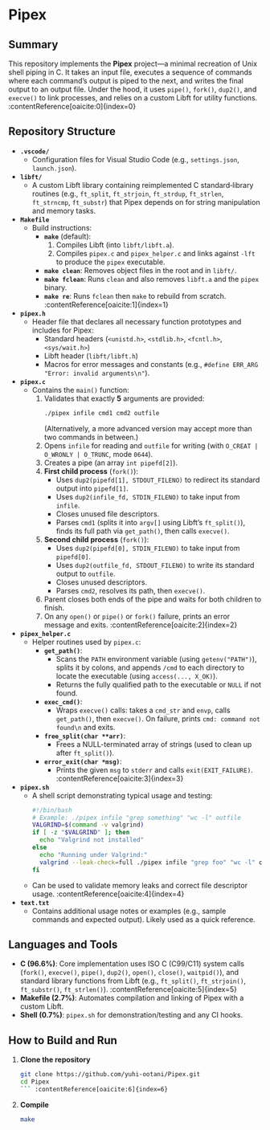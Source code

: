 # Pipex

## Summary  
This repository implements the **Pipex** project—a minimal recreation of Unix shell piping in C. It takes an input file, executes a sequence of commands where each command’s output is piped to the next, and writes the final output to an output file. Under the hood, it uses `pipe()`, `fork()`, `dup2()`, and `execve()` to link processes, and relies on a custom Libft for utility functions. :contentReference[oaicite:0]{index=0}

## Repository Structure  
- **`.vscode/`**  
  - Configuration files for Visual Studio Code (e.g., `settings.json`, `launch.json`).  
- **`libft/`**  
  - A custom Libft library containing reimplemented C standard‐library routines (e.g., `ft_split`, `ft_strjoin`, `ft_strdup`, `ft_strlen`, `ft_strncmp`, `ft_substr`) that Pipex depends on for string manipulation and memory tasks.  
- **`Makefile`**  
  - Build instructions:  
    - **`make`** (default):  
      1. Compiles Libft (into `libft/libft.a`).  
      2. Compiles `pipex.c` and `pipex_helper.c` and links against `-lft` to produce the `pipex` executable.  
    - **`make clean`**: Removes object files in the root and in `libft/`.  
    - **`make fclean`**: Runs `clean` and also removes `libft.a` and the `pipex` binary.  
    - **`make re`**: Runs `fclean` then `make` to rebuild from scratch. :contentReference[oaicite:1]{index=1}  
- **`pipex.h`**  
  - Header file that declares all necessary function prototypes and includes for Pipex:  
    - Standard headers (`<unistd.h>`, `<stdlib.h>`, `<fcntl.h>`, `<sys/wait.h>`)  
    - Libft header (`libft/libft.h`)  
    - Macros for error messages and constants (e.g., `#define ERR_ARG "Error: invalid arguments\n"`).  
- **`pipex.c`**  
  - Contains the `main()` function:  
    1. Validates that exactly **5** arguments are provided:  
       ```bash
       ./pipex infile cmd1 cmd2 outfile
       ```  
       (Alternatively, a more advanced version may accept more than two commands in between.)  
    2. Opens `infile` for reading and `outfile` for writing (with `O_CREAT | O_WRONLY | O_TRUNC`, mode `0644`).  
    3. Creates a pipe (an array `int pipefd[2]`).  
    4. **First child process** (`fork()`):  
       - Uses `dup2(pipefd[1], STDOUT_FILENO)` to redirect its standard output into `pipefd[1]`.  
       - Uses `dup2(infile_fd, STDIN_FILENO)` to take input from `infile`.  
       - Closes unused file descriptors.  
       - Parses `cmd1` (splits it into `argv[]` using Libft’s `ft_split()`), finds its full path via `get_path()`, then calls `execve()`.  
    5. **Second child process** (`fork()`):  
       - Uses `dup2(pipefd[0], STDIN_FILENO)` to take input from `pipefd[0]`.  
       - Uses `dup2(outfile_fd, STDOUT_FILENO)` to write its standard output to `outfile`.  
       - Closes unused descriptors.  
       - Parses `cmd2`, resolves its path, then `execve()`.  
    6. Parent closes both ends of the pipe and waits for both children to finish.  
    7. On any `open()` or `pipe()` or `fork()` failure, prints an error message and exits. :contentReference[oaicite:2]{index=2}  
- **`pipex_helper.c`**  
  - Helper routines used by `pipex.c`:  
    - **`get_path()`**:  
      - Scans the `PATH` environment variable (using `getenv("PATH")`), splits it by colons, and appends `/cmd` to each directory to locate the executable (using `access(..., X_OK)`).  
      - Returns the fully qualified path to the executable or `NULL` if not found.  
    - **`exec_cmd()`**:  
      - Wraps `execve()` calls: takes a `cmd_str` and `envp`, calls `get_path()`, then `execve()`. On failure, prints `cmd: command not found\n` and exits.  
    - **`free_split(char **arr)`**:  
      - Frees a NULL-terminated array of strings (used to clean up after `ft_split()`).  
    - **`error_exit(char *msg)`**:  
      - Prints the given `msg` to `stderr` and calls `exit(EXIT_FAILURE)`. :contentReference[oaicite:3]{index=3}  
- **`pipex.sh`**  
  - A shell script demonstrating typical usage and testing:  
    ```bash
    #!/bin/bash
    # Example: ./pipex infile "grep something" "wc -l" outfile
    VALGRIND=$(command -v valgrind)
    if [ -z "$VALGRIND" ]; then
      echo "Valgrind not installed"
    else
      echo "Running under Valgrind:"
      valgrind --leak-check=full ./pipex infile "grep foo" "wc -l" outfile
    fi
    ```
  - Can be used to validate memory leaks and correct file descriptor usage. :contentReference[oaicite:4]{index=4}  
- **`text.txt`**  
  - Contains additional usage notes or examples (e.g., sample commands and expected output). Likely used as a quick reference.  

## Languages and Tools  
- **C (96.6%)**: Core implementation uses ISO C (C99/C11) system calls (`fork()`, `execve()`, `pipe()`, `dup2()`, `open()`, `close()`, `waitpid()`), and standard library functions from Libft (e.g., `ft_split()`, `ft_strjoin()`, `ft_substr()`, `ft_strlen()`). :contentReference[oaicite:5]{index=5}  
- **Makefile (2.7%)**: Automates compilation and linking of Pipex with a custom Libft.  
- **Shell (0.7%)**: `pipex.sh` for demonstration/testing and any CI hooks.  

## How to Build and Run  

1. **Clone the repository**  
   ```bash
   git clone https://github.com/yuhi-ootani/Pipex.git
   cd Pipex
   ``` :contentReference[oaicite:6]{index=6}  

2. **Compile**  
   ```bash
   make
